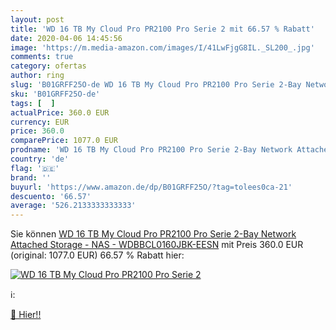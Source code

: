 ```yaml
---
layout: post
title: 'WD 16 TB My Cloud Pro PR2100 Pro Serie 2 mit 66.57 % Rabatt'
date: 2020-04-06 14:45:56
image: 'https://m.media-amazon.com/images/I/41LwFjgG8IL._SL200_.jpg'
comments: true
category: ofertas
author: ring
slug: 'B01GRFF25O-de WD 16 TB My Cloud Pro PR2100 Pro Serie 2-Bay Network...'
sku: 'B01GRFF25O-de'
tags: [  ]
actualPrice: 360.0 EUR
currency: EUR
price: 360.0
comparePrice: 1077.0 EUR
prodname: 'WD 16 TB My Cloud Pro PR2100 Pro Serie 2-Bay Network Attached Storage - NAS - WDBBCL0160JBK-EESN'
country: 'de'
flag: '🇩🇪'
brand: ''
buyurl: 'https://www.amazon.de/dp/B01GRFF25O/?tag=tolees0ca-21'
descuento: '66.57'
average: '526.2133333333333'
---
```


Sie können [WD 16 TB My Cloud Pro PR2100 Pro Serie 2-Bay Network Attached Storage - NAS - WDBBCL0160JBK-EESN](https://www.amazon.de/dp/B01GRFF25O/?tag=tolees0ca-21) mit Preis 360.0 EUR (original: 1077.0 EUR) 66.57 % Rabatt hier:

[![WD 16 TB My Cloud Pro PR2100 Pro Serie 2](https://m.media-amazon.com/images/I/41LwFjgG8IL._SL200_.jpg)](https://www.amazon.de/dp/B01GRFF25O/?tag=tolees0ca-21)

ℹ️:


[🛒 Hier!!](https://www.amazon.de/dp/B01GRFF25O/?tag=tolees0ca-21)
